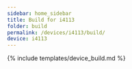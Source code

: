 ```yaml
---
sidebar: home_sidebar
title: Build for i4113
folder: build
permalink: /devices/i4113/build/
device: i4113
---
```

{% include templates/device_build.md %}
